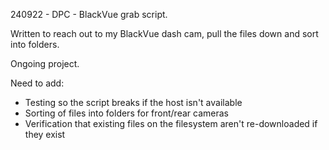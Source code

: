 240922 - DPC - BlackVue grab script.

Written to reach out to my BlackVue dash cam, pull the files down and sort into folders.

Ongoing project. 

Need to add:

- Testing so the script breaks if the host isn't available
- Sorting of files into folders for front/rear cameras
- Verification that existing files on the filesystem aren't re-downloaded if they exist
